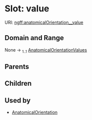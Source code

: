 
# Slot: value



URI: [ngff:anatomicalOrientation__value](https://w3id.org/ome/ngff/anatomicalOrientation__value)


## Domain and Range

None &#8594;  <sub>1..1</sub> [AnatomicalOrientationValues](AnatomicalOrientationValues.md)

## Parents


## Children


## Used by

 * [AnatomicalOrientation](AnatomicalOrientation.md)
